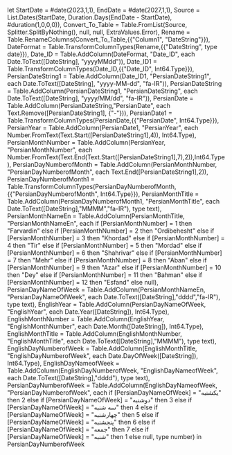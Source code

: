 let
    StartDate =  #date(2023,1,1),
    EndDate = #date(2027,1,1),
    Source = List.Dates(StartDate, Duration.Days(EndDate - StartDate), #duration(1,0,0,0)),
    Convert_To_Table = Table.FromList(Source, Splitter.SplitByNothing(), null, null, ExtraValues.Error),
    Rename = Table.RenameColumns(Convert_To_Table,{{"Column1", "DateString"}}),
    DateFormat = Table.TransformColumnTypes(Rename,{{"DateString", type date}}),
    Date_ID = Table.AddColumn(DateFormat, "Date_ID", each Date.ToText([DateString], "yyyyMMdd")),
    Date_ID1 = Table.TransformColumnTypes(Date_ID,{{"Date_ID", Int64.Type}}),
    PersianDateString1 = Table.AddColumn(Date_ID1, "PersianDateString1", each Date.ToText([DateString], "yyyy-MM-dd", "fa-IR")),
    PersianDateString = Table.AddColumn(PersianDateString1, "PersianDateString", each Date.ToText([DateString], "yyyy/MM/dd", "fa-IR")),
    PersianDate = Table.AddColumn(PersianDateString,"PersianDate", each Text.Remove([PersianDateString1], {"-"})),
    PersianDate1 = Table.TransformColumnTypes(PersianDate,{{"PersianDate", Int64.Type}}),
    PersianYear = Table.AddColumn(PersianDate1, "PersianYear", each Number.FromText(Text.Start([PersianDateString1],4)), Int64.Type),
    PersianMonthNumber = Table.AddColumn(PersianYear, "PersianMonthNumber", each Number.FromText(Text.End(Text.Start([PersianDateString1],7),2)),Int64.Type),
    PersianDayNumberofMonth = Table.AddColumn(PersianMonthNumber, "PersianDayNumberofMonth", each Text.End([PersianDateString1],2)),
    PersianDayNumberofMonth1 = Table.TransformColumnTypes(PersianDayNumberofMonth,{{"PersianDayNumberofMonth", Int64.Type}}),
    PersianMonthTitle = Table.AddColumn(PersianDayNumberofMonth1, "PersianMonthTitle", each Date.ToText([DateString],"MMMM","fa-IR"), type text),
    PersianMonthNameEn = Table.AddColumn(PersianMonthTitle, "PersianMonthNameEn", each if [PersianMonthNumber] = 1 then "Farvardin" else if [PersianMonthNumber] = 2 then "Ordibehesht" else if [PersianMonthNumber] = 3 then "Khordad" else if [PersianMonthNumber] = 4 then "Tir" else if [PersianMonthNumber] = 5 then "Mordad" else if [PersianMonthNumber] = 6 then "Shahrivar" else if [PersianMonthNumber] = 7 then "Mehr" else if [PersianMonthNumber] = 8 then "Aban" else if [PersianMonthNumber] = 9 then "Azar" else if [PersianMonthNumber] = 10 then "Dey" else if [PersianMonthNumber] = 11 then "Bahman" else if [PersianMonthNumber] = 12 then "Esfand" else null),
    PersianDayNameOfWeek = Table.AddColumn(PersianMonthNameEn, "PersianDayNameOfWeek", each Date.ToText([DateString],"dddd","fa-IR"), type text),
    EnglishYear = Table.AddColumn(PersianDayNameOfWeek, "EnglishYear", each Date.Year([DateString]), Int64.Type),
    EnglishMonthNumber = Table.AddColumn(EnglishYear, "EnglishMonthNumber", each Date.Month([DateString]), Int64.Type),
    EnglishMonthTitle = Table.AddColumn(EnglishMonthNumber, "EnglishMonthTitle", each Date.ToText([DateString],"MMMM"), type text),
    EnglishDayNumberofWeek = Table.AddColumn(EnglishMonthTitle, "EnglishDayNumberofWeek", each Date.DayOfWeek([DateString]), Int64.Type),
    EnglishDayNameofWeek = Table.AddColumn(EnglishDayNumberofWeek, "EnglishDayNameofWeek", each Date.ToText([DateString],"dddd"), type text),
    PersianDayNumberofWeek = Table.AddColumn(EnglishDayNameofWeek, "PersianDayNumberofWeek", each if [PersianDayNameOfWeek] = "يكشنبه" then 2 else if [PersianDayNameOfWeek] = "دوشنبه" then 3 else if [PersianDayNameOfWeek] = "سه شنبه" then 4 else if [PersianDayNameOfWeek] = "چهارشنبه" then 5 else if [PersianDayNameOfWeek] = "پنجشنبه" then 6 else if [PersianDayNameOfWeek] = "جمعه" then 7 else if [PersianDayNameOfWeek] = "شنبه" then 1 else null, type number)
in
    PersianDayNumberofWeek

